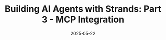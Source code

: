---
title: "Building AI Agents with Strands: Part 3 - MCP Integration"
description: Learn how to build and integrate MCP servers with the Strands Agents SDK, connecting your AI agents to external tools and services using the Model Context Protocol to extend capabilities through standardized interfaces.
url: https://community.aws/content/2xSxbxfYzWnaE7eBfvFsKQ62hcv/building-ai-agents-with-strands-part-3-mcp-integration?trk=2af10798-ef42-4f17-9c3b-3ea26b3c37db&sc_channel=el
date: 2025-05-22
image: "https://community.aws/_next/image?url=https%3A%2F%2Fassets.community.aws%2Fa%2F2xVGrFlJ5ulRZylBtrsMmK6KecW%2FBuil.webp%3FimgSize%3D1000x525&w=2048&q=75"
skillLevel: Intermediate
frameworks:
  - Strands
  - MCP
services:
  - Amazon Bedrock
category: Blog
---